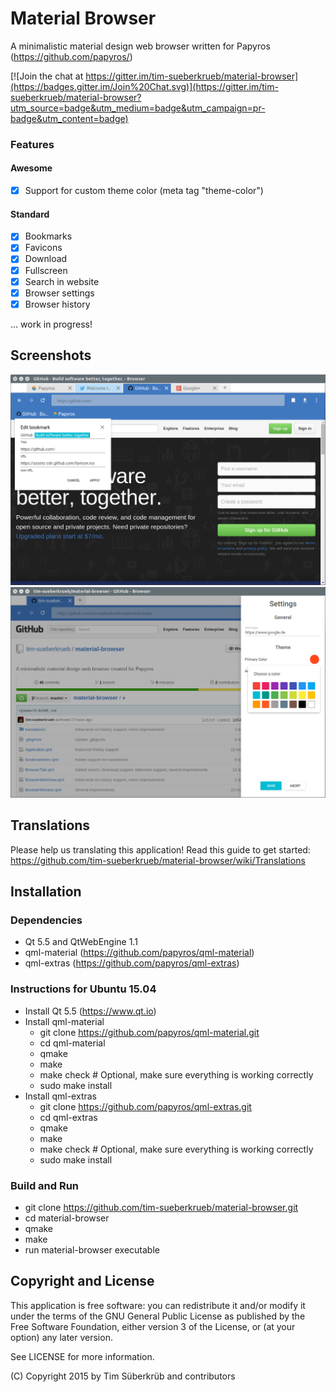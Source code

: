 # Material Browser
A minimalistic material design web browser written for Papyros (https://github.com/papyros/)

[![Join the chat at https://gitter.im/tim-sueberkrueb/material-browser](https://badges.gitter.im/Join%20Chat.svg)](https://gitter.im/tim-sueberkrueb/material-browser?utm_source=badge&utm_medium=badge&utm_campaign=pr-badge&utm_content=badge)

### Features
#### Awesome
* [x] Support for custom theme color (meta tag "theme-color")

#### Standard
* [x] Bookmarks
* [x] Favicons
* [x] Download
* [x] Fullscreen
* [x] Search in website
* [x] Browser settings
* [x] Browser history

... work in progress!

## Screenshots
![Screenshot](screenshots/screenshot_01.png)
![Screenshot](screenshots/screenshot_03.png)

## Translations
Please help us translating this application! Read this guide to get started:
https://github.com/tim-sueberkrueb/material-browser/wiki/Translations

## Installation

### Dependencies
* Qt 5.5 and QtWebEngine 1.1
* qml-material (https://github.com/papyros/qml-material)
* qml-extras (https://github.com/papyros/qml-extras)

### Instructions for Ubuntu 15.04
* Install Qt 5.5 (https://www.qt.io)
* Install qml-material
  * git clone https://github.com/papyros/qml-material.git
  * cd qml-material
  * qmake
  * make
  * make check # Optional, make sure everything is working correctly
  * sudo make install
* Install qml-extras
  * git clone https://github.com/papyros/qml-extras.git
  * cd qml-extras
  * qmake
  * make
  * make check # Optional, make sure everything is working correctly
  * sudo make install

### Build and Run
  * git clone https://github.com/tim-sueberkrueb/material-browser.git
  * cd material-browser
  * qmake
  * make
  * run material-browser executable

## Copyright and License
This application is free software: you can redistribute it and/or modify
it under the terms of the GNU General Public License as published by
the Free Software Foundation, either version 3 of the License, or
(at your option) any later version.

See LICENSE for more information.

(C) Copyright 2015 by Tim Süberkrüb and contributors
